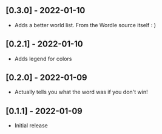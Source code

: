 ## [0.3.0] - 2022-01-10

- Adds a better world list. From the Wordle source itself : )

## [0.2.1] - 2022-01-10

- Adds legend for colors

## [0.2.0] - 2022-01-09

- Actually tells you what the word was if you don't win!

## [0.1.1] - 2022-01-09

- Initial release
